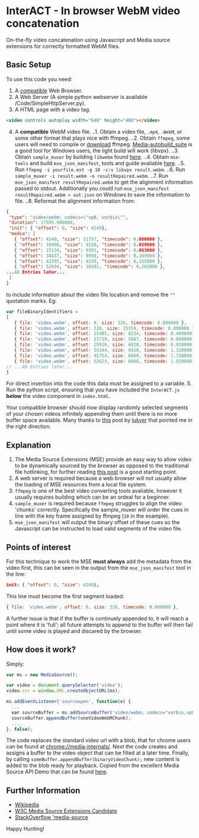 # InterACT - In browser WebM video concatenation
 On-the-fly video concatenation using Javascript and Media source extensions for correctly formatted WebM files.



## Basic Setup
To use this code you need:
1. A [compatible](http://caniuse.com/#feat=mediasource) Web Browser.
2. A Web Server (A simple python webserver is available /Code/SimpleHttpServer.py).
3. A HTML page with a video tag.
````HTML
<video controls autoplay width="640" height="480"></video>
````
 4. A **compatible** WebM video file.
 ..1. Obtain a video file, `.mp4`, `.WebM`, or some other format that plays nice with ffmpeg.
 ..2. Obtain `ffmpeg`, some users will need to compile or [download](https://ffmpeg.org/download.html) ffmpeg. [Media-autobuild_suite](https://github.com/jb-alvarado/media-autobuild_suite) is a good tool for Windows users, the light build will work (libvpx).
 ..3. Obtain `sample_muxer` by building `libwebm` found [here](https://github.com/webmproject/libwebm).
 ..4. Obtain `mse-tools` and build `mse_json_manifest`, tools and guide avaliable [here](https://github.com/acolwell/mse-tools).
 ..5. Run `ffmpeg -i yourfile.ext -g 10 -c:v libvpx result.webm`.
 ..6. Run `sample_muxer -i result.webm -o resultRepaired.webm`.
 ..7. Run `mse_json_manifest resultRepaired.webm` to get the alignment information passed to stdout. Additionally you could run `mse_json_manifest resultRepaired.webm > out.json` on Windows to save the information to file.
 ..8. Reformat the alignment information from:
 ````json
{
  "type": "video/webm; codecs=\"vp8, vorbis\"",
  "duration": 17595.000000,
  "init": { "offset": 0, "size": 4249},
  "media": [
    { "offset": 4249, "size": 11757, "timecode": 0.000000 },
    { "offset": 16006, "size": 9128, "timecode": 0.039000 },
    { "offset": 25134, "size": 9303, "timecode": 0.063000 },
    { "offset": 34437, "size": 8958, "timecode": 0.109000 },
    { "offset": 43395, "size": 9259, "timecode": 0.155000 },
    { "offset": 52654, "size": 10202, "timecode": 0.202000 },
...40 Entries later...
  ]
}
 ````
 to include information about the video file location and remove the `""` quotation marks. Eg:
 ````Javascript
var fileBinaryIdentifiers =
[
    { file: 'video.webm', offset: 0, size: 326, timecode: 0.000000 },
    { file: 'video.webm', offset: 326, size: 15159, timecode: 0.000000 },
    { file: 'video.webm', offset: 15485, size: 8234, timecode: 0.400000 },
    { file: 'video.webm', offset: 23719, size: 5807, timecode: 0.800000 },
    { file: 'video.webm', offset: 29526, size: 6818, timecode: 0.920000 },
    { file: 'video.webm', offset: 36344, size: 9410, timecode: 1.320000 },
    { file: 'video.webm', offset: 45754, size: 6869, timecode: 1.720000 },
    { file: 'video.webm', offset: 52623, size: 8668, timecode: 1.920000 },
// ...40 Entries later...
]
 ````
For direct insertion into the code this data must be assigned to a variable.
5. Run the python script, ensuring that you have included the `InterACT.js` **below** the video component in `index.html`.


Your compatible browser should now display randomly selected segments of your chosen videos infinitely appending them until there is no more buffer space available. Many thanks to [this](http://stackoverflow.com/questions/37786956/media-source-extensions-appendbuffer-of-webm-stream-in-random-order) post by [lukyer](http://stackoverflow.com/users/1977799/lukyer) that pointed me in the right direction. 



## Explanation
1. The Media Source Extensions (MSE) provide an easy way to allow video to be dynamically sourced by the browser as opposed to the traditional file hotlinking, for further reading [this post](https://hacks.mozilla.org/2015/07/streaming-media-on-demand-with-media-source-extensions/) is a good starting point.
2. A web server is required because a web browser will not usually allow the loading of MSE resources from a local file system.
3. `ffmpeg` is one of the best video converting tools avaliable, however it usually requires building which can be an ordeal for a beginner.
4. `sample_muxer` is required because `ffmpeg` struggles to align the video 'chunks' correctly. Specifically the sample_muxer will order the cues in line with the key frame assigned by ffmpeg (`10` in the example).
5. `mse_json_manifest` will output the binary offset of these cues so the Javascript can be instructed to load valid segments of the video file.


## Points of interest
For this technique to work the MSE **must always** add the metadata from the video first, this can be seen in the output from the `mse_json_manifest` tool in the line:
````json
init: { "offset": 0, "size": 4249},
````
This line must become the first segment loaded:
````Javascript
{ file: 'video.webm', offset: 0, size: 326, timecode: 0.000000 },
````

A further issue is that if the buffer is continuely appended to, it will reach a point where it is 'full'; all future attempts to append to the buffer will then fail until some video is played and discared by the browser.



## How does it work?
Simply:
````Javascript
var ms = new MediaSource();

var video = document.querySelector('video');
video.src = window.URL.createObjectURL(ms);

ms.addEventListener('sourceopen', function(e) {
  ...
  var sourceBuffer = ms.addSourceBuffer('video/webm; codecs="vorbis,vp8"');
  sourceBuffer.appendBuffer(oneVideoWebMChunk);
  ....
}, false);
````
The code replaces the standard video url with a blob, that for chrome users can be found at [chrome://media-internals/](chrome://media-internals/). Next the code creates and assigns a buffer to the video object that can be filled at a later time. Finally, by calling `someBuffer.appendBuffer(binaryVideoChunk);` new content is added to the blob ready for playback. 
Copied from the excellent Media Source API Demo that can be found [here](http://html5-demos.appspot.com/static/media-source.html).



## Further Information
* [Wikipedia](https://en.wikipedia.org/wiki/Media_Source_Extensions)
* [W3C Media Source Extensions Candidate](https://www.w3.org/TR/media-source/)
* [StackOverflow 'media-source](http://stackoverflow.com/questions/tagged/media-source)


Happy Hunting!